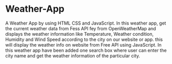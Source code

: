 # Weather-App
A Weather App by using HTML CSS and JavaScript.
In this weather app, get the current weather data from Fess API fey from OpenWeatherMap and displays the weather information like
Temperature, Weather condition, Humidity and Wind Speed according to the city on our website or app. this will display the weather info on
website from Free API using JavaScript. In this weather app have been added one search box where user can enter the city name and get the
weather information of the particular city.



